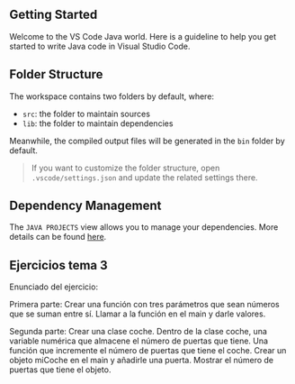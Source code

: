 ## Getting Started

Welcome to the VS Code Java world. Here is a guideline to help you get started to write Java code in Visual Studio Code.

## Folder Structure

The workspace contains two folders by default, where:

- `src`: the folder to maintain sources
- `lib`: the folder to maintain dependencies

Meanwhile, the compiled output files will be generated in the `bin` folder by default.

> If you want to customize the folder structure, open `.vscode/settings.json` and update the related settings there.

## Dependency Management

The `JAVA PROJECTS` view allows you to manage your dependencies. More details can be found [here](https://github.com/microsoft/vscode-java-dependency#manage-dependencies).

## Ejercicios tema 3
Enunciado del ejercicio:

Primera parte:
Crear una función con tres parámetros que sean números que se suman entre sí.
Llamar a la función en el main y darle valores.

Segunda parte:
Crear una clase coche.
Dentro de la clase coche, una variable numérica que almacene el número de puertas que tiene.
Una función que incremente el número de puertas que tiene el coche.
Crear un objeto miCoche en el main y añadirle una puerta.
Mostrar el número de puertas que tiene el objeto.

